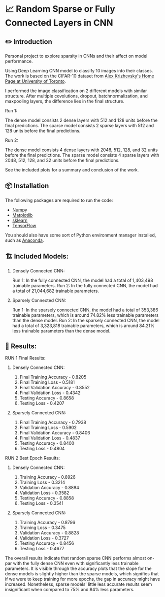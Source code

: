 # 📈 Random Sparse or Fully Connected Layers in CNN

## ✏️ Introduction

Personal project to explore sparsity in CNNs and their affect on model performance.

Using Deep Learning CNN model to classify 10 images into their classes. The work is based on the CIFAR-10 dataset from [Alex Krizhevsky's Home Page at University of Toronto](https://www.cs.toronto.edu/~kriz/cifar.html).

I performed the image classification on 2 different models with similar structure. After multiple covolutions, dropout, batchnormalization, and maxpooling layers, the difference lies in the final structure.

Run 1:

The dense model consists 2 dense layers with 512 and 128 units before the final predictions. 
The sparse model consists 2 sparse layers with 512 and 128 units before the final predictions.

Run 2:

The dense model consists 4 dense layers with 2048, 512, 128, and 32 units before the final predictions. 
The sparse model consists 4 sparse layers with 2048, 512, 128, and 32 units before the final predictions.

See the included plots for a summary and conclusion of the work.

## 📦 Installation

The following packages are required to run the code:

- [Numpy](https://numpy.org/)
- [Matplotlib](https://matplotlib.org/)
- [sklearn](https://scikit-learn.org/stable/)
- [TensorFlow](https://www.tensorflow.org/)

You should also have some sort of Python environment manager installed, such as [Anaconda](https://www.anaconda.com/).

## 🏗️ Included Models:

1. Densely Connected CNN:

   Run 1: In the fully connected CNN, the model had a total of 1,403,498 trainable parameters.
   Run 2: In the fully connected CNN, the model had a total of 21,044,682 trainable parameters.

2. Sparsely Connected CNN:

   Run 1: In the sparsely connected CNN, the model had a total of 353,386 trainable parameters, which is around 74.82% less trainable parameters than the dense model.
   Run 2: In the sparsely connected CNN, the model had a total of 3,323,818 trainable parameters, which is around 84.21% less trainable parameters than the dense model.

## 🎯 Results:

RUN 1 Final Results:
1. Densely Connected CNN:
   1. Final Training Accuracy - 0.8205
   2. Final Training Loss - 0.5181
   3. Final Validation Accuracy - 0.8552
   4. Final Validation Loss - 0.4342
   5. Testing Accuracy - 0.8658
   6. Testing Loss - 0.4207
  
2. Sparsely Connected CNN:
   1. Final Training Accuracy - 0.7938
   2. Final Training Loss - 0.5902
   3. Final Validation Accuracy - 0.8406
   4. Final Validation Loss - 0.4837
   5. Testing Accuracy - 0.8400
   6. Testing Loss - 0.4804
  
RUN 2 Best Epoch Results:
1. Densely Connected CNN:
   1. Training Accuracy - 0.8926
   2. Training Loss - 0.3214
   3. Validation Accuracy - 0.8884
   4. Validation Loss - 0.3582
   5. Testing Accuracy - 0.8858
   6. Testing Loss - 0.3541
  
2. Sparsely Connected CNN:
   1. Training Accuracy - 0.8796
   2. Training Loss - 0.3475
   3. Validation Accuracy - 0.8828
   4. Validation Loss - 0.3727
   5. Testing Accuracy - 0.8456
   6. Testing Loss - 0.4677
  
The overall results indicate that random sparse CNN performs almost on-par with the fully dense CNN even with significantly less trainable parameters. It is visible through the accuracy plots that the slope for the dense models is slightly higher than the sparse models, which signifies that if we were to keep training for more epochs, the gap in accuracy might have increased. Nonetheless, sparse models' little less accurate results seem insignificant when compared to 75% and 84% less parameters. 
